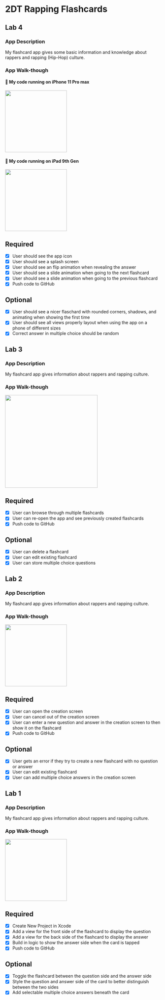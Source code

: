 # 2DT Rapping Flashcards
## Lab 4

### App Description
My flashcard app gives some basic information and knowledge about rappers and rapping (Hip-Hop) culture.

### App Walk-though
#### 📱 My code running on iPhone 11 Pro max
<img src="https://i.imgur.com/u8WVrSg.gif" width=200><br>
#### 📲 My code running on iPad 9th Gen
<img src="https://i.imgur.com/RHZplKu.gif" width=200><br>

## Required
- [x] User should see the app icon 
- [x] User should see a splash screen
- [x] User should see an flip animation when revealing the answer
- [x] User should see a slide animation when going to the next flashcard
- [x] User should see a slide animation when going to the previous flashcard
- [x] Push code to GitHub
## Optional
- [x] User should see a nicer flaschard with rounded corners, shadows, and animating when showing the first time
- [x] User should see all views properly layout when using the app on a phone of different sizes
- [x] Correct answer in multiple choice should be random

## Lab 3

### App Description
My flashcard app gives information about rappers and rapping culture.

### App Walk-though
<img src="https://i.imgur.com/I1r1cyq.gif" width=300><br>

## Required
- [x] User can browse through multiple flashcards
- [x] User can re-open the app and see previously created flashcards
- [x] Push code to GitHub
## Optional
- [x] User can delete a flashcard
- [x] User can edit existing flashcard
- [x] User can store multiple choice questions

## Lab 2

### App Description
My flashcard app gives information about rappers and rapping culture.

### App Walk-though
<img src="https://i.imgur.com/Q1lnuaM.gif" width=200><br>

## Required
- [x] User can open the creation screen
- [x] User can cancel out of the creation screen
- [x] User can enter a new question and answer in the creation screen to then show it on the flashcard
- [x] Push code to GitHub
## Optional
- [x] User gets an error if they try to create a new flashcard with no question or answer
- [x] User can edit existing flashcard
- [x] User can add multiple choice answers in the creation screen

## Lab 1

### App Description
My flashcard app gives information about rappers and rapping culture.

### App Walk-though
<img src="https://i.imgur.com/M268hME.gif" width=200><br>

## Required
- [x] Create New Project in Xcode
- [x] Add a view for the front side of the flashcard to display the question
- [x] Add a view for the back side of the flashcard to display the answer
- [x] Build in logic to show the answer side when the card is tapped
- [x] Push code to GitHub
## Optional
- [x] Toggle the flashcard between the question side and the answer side
- [x] Style the question and answer side of the card to better distinguish between the two sides
- [x] Add selectable multiple choice answers beneath the card
